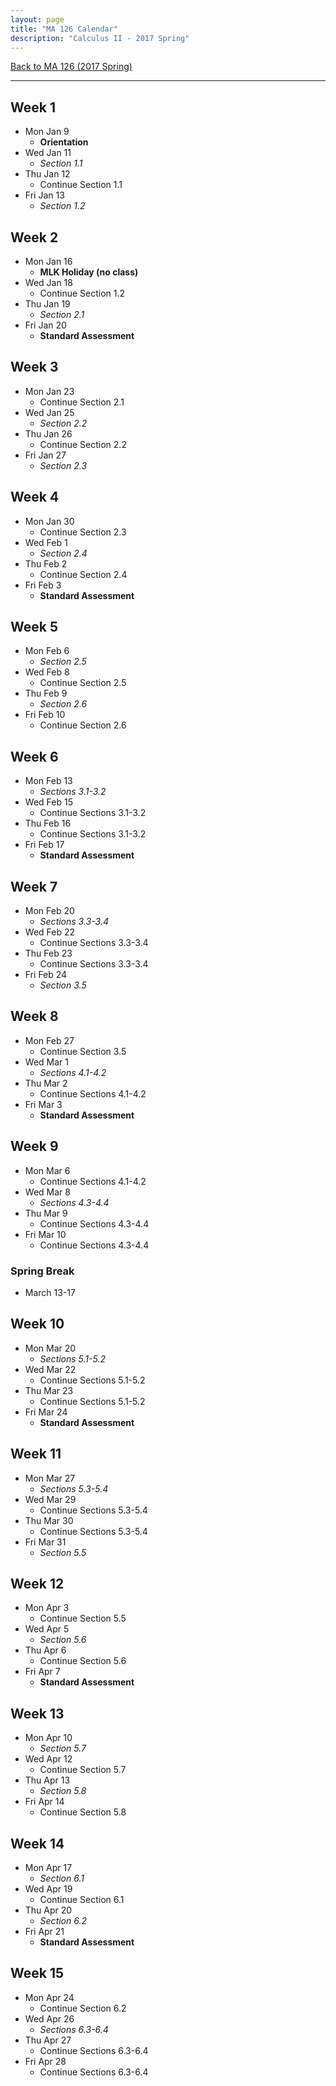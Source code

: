 ```yaml
---
layout: page
title: "MA 126 Calendar"
description: "Calculus II - 2017 Spring"
---
```


[Back to MA 126 (2017 Spring)](..)

---

## Week 1

* Mon Jan 9
    - **Orientation**
* Wed Jan 11
    - *Section 1.1*
* Thu Jan 12
    - Continue Section 1.1
* Fri Jan 13
    - *Section 1.2*


## Week 2

* Mon Jan 16
    - **MLK Holiday (no class)**
* Wed Jan 18
    - Continue Section 1.2
* Thu Jan 19
    - *Section 2.1*
* Fri Jan 20
    - **Standard Assessment**


## Week 3

* Mon Jan 23
    - Continue Section 2.1
* Wed Jan 25
    - *Section 2.2*
* Thu Jan 26
    - Continue Section 2.2
* Fri Jan 27
    - *Section 2.3*


## Week 4

* Mon Jan 30
    - Continue Section 2.3
* Wed Feb 1
    - *Section 2.4*
* Thu Feb 2
    - Continue Section 2.4
* Fri Feb 3
    - **Standard Assessment**


## Week 5

* Mon Feb 6
    - *Section 2.5*
* Wed Feb 8
    - Continue Section 2.5
* Thu Feb 9
    - *Section 2.6*
* Fri Feb 10
    - Continue Section 2.6


## Week 6

* Mon Feb 13
    - *Sections 3.1-3.2*
* Wed Feb 15
    - Continue Sections 3.1-3.2
* Thu Feb 16
    - Continue Sections 3.1-3.2
* Fri Feb 17
    - **Standard Assessment**


## Week 7

* Mon Feb 20
    - *Sections 3.3-3.4*
* Wed Feb 22
    - Continue Sections 3.3-3.4
* Thu Feb 23
    - Continue Sections 3.3-3.4
* Fri Feb 24
    - *Section 3.5*


## Week 8

* Mon Feb 27
    - Continue Section 3.5
* Wed Mar 1
    - *Sections 4.1-4.2*
* Thu Mar 2
    - Continue Sections 4.1-4.2
* Fri Mar 3
    - **Standard Assessment**


## Week 9

* Mon Mar 6
    - Continue Sections 4.1-4.2
* Wed Mar 8
    - *Sections 4.3-4.4*
* Thu Mar 9
    - Continue Sections 4.3-4.4
* Fri Mar 10
    - Continue Sections 4.3-4.4


### Spring Break

* March 13-17


## Week 10

* Mon Mar 20
    - *Sections 5.1-5.2*
* Wed Mar 22
    - Continue Sections 5.1-5.2
* Thu Mar 23
    - Continue Sections 5.1-5.2
* Fri Mar 24
    - **Standard Assessment**


## Week 11

* Mon Mar 27
    - *Sections 5.3-5.4*
* Wed Mar 29
    - Continue Sections 5.3-5.4
* Thu Mar 30
    - Continue Sections 5.3-5.4
* Fri Mar 31
    - *Section 5.5*


## Week 12

* Mon Apr 3
    - Continue Section 5.5
* Wed Apr 5
    - *Section 5.6*
* Thu Apr 6
    - Continue Section 5.6
* Fri Apr 7
    - **Standard Assessment**


## Week 13

* Mon Apr 10
    - *Section 5.7*
* Wed Apr 12
    - Continue Section 5.7
* Thu Apr 13
    - *Section 5.8*
* Fri Apr 14
    - Continue Section 5.8


## Week 14

* Mon Apr 17
    - *Section 6.1*
* Wed Apr 19
    - Continue Section 6.1
* Thu Apr 20
    - *Section 6.2*
* Fri Apr 21
    - **Standard Assessment**

## Week 15

* Mon Apr 24
    - Continue Section 6.2
* Wed Apr 26
    - *Sections 6.3-6.4*
* Thu Apr 27
    - Continue Sections 6.3-6.4
* Fri Apr 28
    - Continue Sections 6.3-6.4
